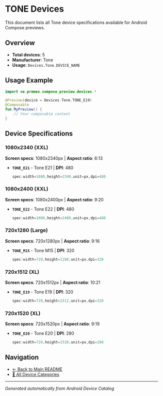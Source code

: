 # TONE Devices

This document lists all Tone device specifications available for Android Compose previews.

## Overview

- **Total devices**: 5
- **Manufacturer**: Tone
- **Usage**: `Devices.Tone.DEVICE_NAME`

## Usage Example

```kotlin
import se.premex.compose.preview.devices.*

@Preview(device = Devices.Tone.TONE_E19)
@Composable
fun MyPreview() {
    // Your composable content
}
```

## Device Specifications

### 1080x2340 (XXL)

**Screen specs**: 1080x2340px | **Aspect ratio**: 6:13

- **`TONE_E21`** - Tone E21 | **DPI**: 480
  ```kotlin
  spec:width=1080,height=2340,unit=px,dpi=480
  ```

### 1080x2400 (XXL)

**Screen specs**: 1080x2400px | **Aspect ratio**: 9:20

- **`TONE_E22`** - Tone E22 | **DPI**: 480
  ```kotlin
  spec:width=1080,height=2400,unit=px,dpi=480
  ```

### 720x1280 (Large)

**Screen specs**: 720x1280px | **Aspect ratio**: 9:16

- **`TONE_M15`** - Tone M15 | **DPI**: 320
  ```kotlin
  spec:width=720,height=1280,unit=px,dpi=320
  ```

### 720x1512 (XL)

**Screen specs**: 720x1512px | **Aspect ratio**: 10:21

- **`TONE_E19`** - Tone E19 | **DPI**: 320
  ```kotlin
  spec:width=720,height=1512,unit=px,dpi=320
  ```

### 720x1520 (XL)

**Screen specs**: 720x1520px | **Aspect ratio**: 9:19

- **`TONE_E20`** - Tone E20 | **DPI**: 280
  ```kotlin
  spec:width=720,height=1520,unit=px,dpi=280
  ```

## Navigation

- [← Back to Main README](../../README.md)
- [📱 All Device Categories](../README.md)

---
*Generated automatically from Android Device Catalog*
